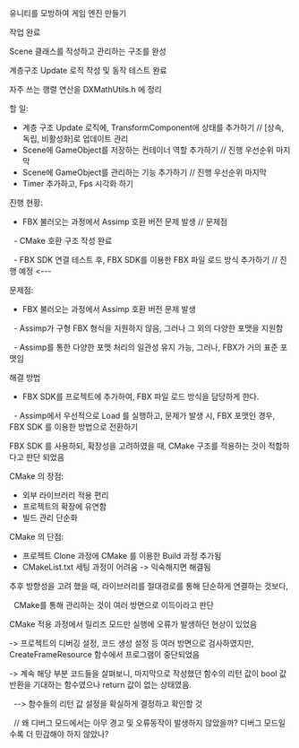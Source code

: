 유니티를 모방하여 게임 엔진 만들기



작업 완료

Scene 클래스를 작성하고 관리하는 구조를 완성

계층구조 Update 로직 작성 및 동작 테스트 완료

자주 쓰는 행렬 연산을 DXMathUtils.h 에 정리





할 일:

* 계층 구조 Update 로직에, TransformComponent에 상태를 추가하기 // \[상속, 독립, 비활성화]로 업데이트 관리
* Scene에 GameObject를 저장하는 컨테이너 역할 추가하기 //  진행 우선순위 마지막
* Scene에 GameObject를 관리하는 기능 추가하기 //  진행 우선순위 마지막
* Timer 추가하고, Fps 시각화 하기



진행 현황:

* FBX 불러오는 과정에서 Assimp 호환 버전 문제 발생 // 문제점

 	- CMake 호환 구조 작성 완료

 	- FBX SDK 연결 테스트 후, FBX SDK를 이용한 FBX 파일 로드 방식 추가하기 // 진행 예정 <---



문제점:

* FBX 불러오는 과정에서 Assimp 호환 버전 문제 발생 

 	- Assimp가 구형 FBX 형식을 지원하지 않음, 그러나 그 외의 다양한 포맷을 지원함

 		- Assimp를 통한 다양한 포맷 처리의 일관성 유지 가능, 그러나, FBX가 거의 표준 포맷임



해결 방법

* FBX SDK를 프로젝트에 추가하여,  FBX 파일 로드 방식을 담당하게 한다.

 		- Assimp에서 우선적으로 Load 를 실행하고, 문제가 발생 시, FBX 포맷인 경우, FBX SDK 를 이용한 방법으로 전환하기





FBX SDK 를 사용하되, 확장성을 고려하였을 때, CMake 구조를 적용하는 것이 적합하다고 판단 되었음



CMake 의 장점:

* 외부 라이브러리 적용 편리
* 프로젝트의 확장에 유연함
* 빌드 관리 단순화



CMake 의 단점:

* 프로젝트 Clone 과정에 CMake 를 이용한 Build 과정 추가됨
* CMakeList.txt 세팅 과정이 어려움 ->  익숙해지면 해결됨



추후 방향성을 고려 했을 때, 라이브러리를 절대경로를 통해 단순하게 연결하는 것보다,

 										CMake를 통해 관리하는 것이 여러 방면으로 이득이라고 판단





CMake 적용 과정에서 릴리즈 모드만 실행에 오류가 발생하던 현상이 있었음

->  프로젝트의 디버깅 설정, 코드 생성 설정 등 여러 방면으로 검사하였지만,  CreateFrameResource 함수에서 프로그램이 중단되었음

->  계속 해당 부분 코드들을 살펴보니, 마지막으로 작성했던 함수의 리턴 값이 bool 값 반환을 기대하는 함수였으나 return 값이 없는 상태였음. 

&nbsp;	-->  함수들의 리턴 값 설정을 확실하게 결정하고 확인할 것 

&nbsp;		// 왜 디버그 모드에서는 아무 경고 및 오류동작이 발생하지 않았을까?  디버그 모드일 수록 더 민감해야 하지 않았나?

